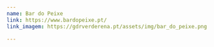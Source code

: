 ```yaml
---
name: Bar do Peixe
link: https://www.bardopeixe.pt/
link_imagem: https://gdrverderena.pt/assets/img/bar_do_peixe.png

---
```

